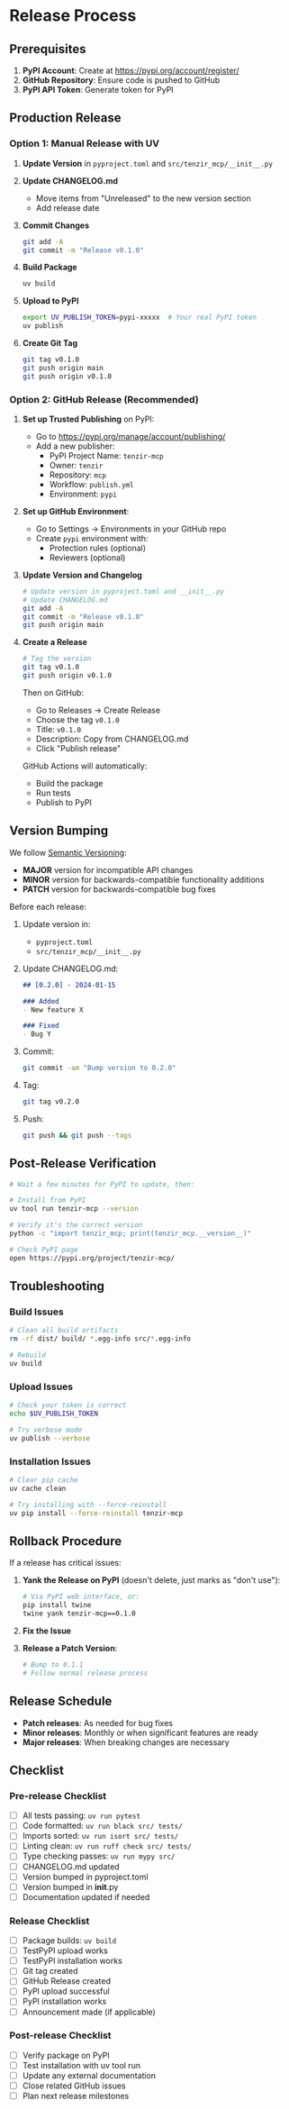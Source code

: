 # Release Process

## Prerequisites

1. **PyPI Account**: Create at https://pypi.org/account/register/
2. **GitHub Repository**: Ensure code is pushed to GitHub
3. **PyPI API Token**: Generate token for PyPI

## Production Release

### Option 1: Manual Release with UV

1. **Update Version** in `pyproject.toml` and `src/tenzir_mcp/__init__.py`

2. **Update CHANGELOG.md**
   - Move items from "Unreleased" to the new version section
   - Add release date

3. **Commit Changes**
   ```bash
   git add -A
   git commit -m "Release v0.1.0"
   ```

4. **Build Package**
   ```bash
   uv build
   ```

5. **Upload to PyPI**
   ```bash
   export UV_PUBLISH_TOKEN=pypi-xxxxx  # Your real PyPI token
   uv publish
   ```

6. **Create Git Tag**
   ```bash
   git tag v0.1.0
   git push origin main
   git push origin v0.1.0
   ```

### Option 2: GitHub Release (Recommended)

1. **Set up Trusted Publishing** on PyPI:
   - Go to https://pypi.org/manage/account/publishing/
   - Add a new publisher:
     - PyPI Project Name: `tenzir-mcp`
     - Owner: `tenzir`
     - Repository: `mcp`
     - Workflow: `publish.yml`
     - Environment: `pypi`

2. **Set up GitHub Environment**:
   - Go to Settings → Environments in your GitHub repo
   - Create `pypi` environment with:
     - Protection rules (optional)
     - Reviewers (optional)

3. **Update Version and Changelog**
   ```bash
   # Update version in pyproject.toml and __init__.py
   # Update CHANGELOG.md
   git add -A
   git commit -m "Release v0.1.0"
   git push origin main
   ```

4. **Create a Release**
   ```bash
   # Tag the version
   git tag v0.1.0
   git push origin v0.1.0
   ```
   
   Then on GitHub:
   - Go to Releases → Create Release
   - Choose the tag `v0.1.0`
   - Title: `v0.1.0`
   - Description: Copy from CHANGELOG.md
   - Click "Publish release"
   
   GitHub Actions will automatically:
   - Build the package
   - Run tests
   - Publish to PyPI

## Version Bumping

We follow [Semantic Versioning](https://semver.org/):
- **MAJOR** version for incompatible API changes
- **MINOR** version for backwards-compatible functionality additions  
- **PATCH** version for backwards-compatible bug fixes

Before each release:

1. Update version in:
   - `pyproject.toml`
   - `src/tenzir_mcp/__init__.py`

2. Update CHANGELOG.md:
   ```markdown
   ## [0.2.0] - 2024-01-15
   
   ### Added
   - New feature X
   
   ### Fixed
   - Bug Y
   ```

3. Commit:
   ```bash
   git commit -am "Bump version to 0.2.0"
   ```

4. Tag:
   ```bash
   git tag v0.2.0
   ```

5. Push:
   ```bash
   git push && git push --tags
   ```

## Post-Release Verification

```bash
# Wait a few minutes for PyPI to update, then:

# Install from PyPI
uv tool run tenzir-mcp --version

# Verify it's the correct version
python -c "import tenzir_mcp; print(tenzir_mcp.__version__)"

# Check PyPI page
open https://pypi.org/project/tenzir-mcp/
```

## Troubleshooting

### Build Issues

```bash
# Clean all build artifacts
rm -rf dist/ build/ *.egg-info src/*.egg-info

# Rebuild
uv build
```

### Upload Issues

```bash
# Check your token is correct
echo $UV_PUBLISH_TOKEN

# Try verbose mode
uv publish --verbose
```

### Installation Issues

```bash
# Clear pip cache
uv cache clean

# Try installing with --force-reinstall
uv pip install --force-reinstall tenzir-mcp
```

## Rollback Procedure

If a release has critical issues:

1. **Yank the Release on PyPI** (doesn't delete, just marks as "don't use"):
   ```bash
   # Via PyPI web interface, or:
   pip install twine
   twine yank tenzir-mcp==0.1.0
   ```

2. **Fix the Issue**

3. **Release a Patch Version**:
   ```bash
   # Bump to 0.1.1
   # Follow normal release process
   ```

## Release Schedule

- **Patch releases**: As needed for bug fixes
- **Minor releases**: Monthly or when significant features are ready
- **Major releases**: When breaking changes are necessary

## Checklist

### Pre-release Checklist
- [ ] All tests passing: `uv run pytest`
- [ ] Code formatted: `uv run black src/ tests/`
- [ ] Imports sorted: `uv run isort src/ tests/`
- [ ] Linting clean: `uv run ruff check src/ tests/`
- [ ] Type checking passes: `uv run mypy src/`
- [ ] CHANGELOG.md updated
- [ ] Version bumped in pyproject.toml
- [ ] Version bumped in __init__.py
- [ ] Documentation updated if needed

### Release Checklist
- [ ] Package builds: `uv build`
- [ ] TestPyPI upload works
- [ ] TestPyPI installation works
- [ ] Git tag created
- [ ] GitHub Release created
- [ ] PyPI upload successful
- [ ] PyPI installation works
- [ ] Announcement made (if applicable)

### Post-release Checklist  
- [ ] Verify package on PyPI
- [ ] Test installation with uv tool run
- [ ] Update any external documentation
- [ ] Close related GitHub issues
- [ ] Plan next release milestones